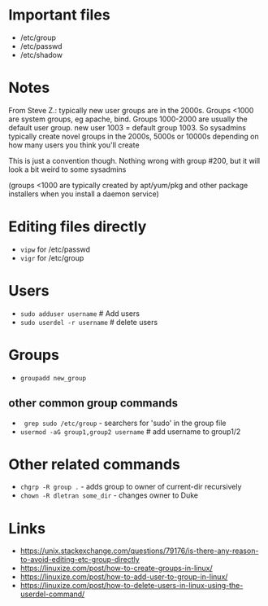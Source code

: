 # Important files
* /etc/group
* /etc/passwd
* /etc/shadow

# Notes
From Steve Z.: typically new user groups are in the 2000s. Groups <1000 are 
system groups, eg apache, bind. Groups 1000-2000 are usually the default user 
group. new user 1003 = default group 1003. So sysadmins typically create novel 
groups in the 2000s, 5000s or 10000s depending on how many users you think 
you'll create

This is just a convention though.  Nothing wrong with group #200, but it will 
look a bit weird to some sysadmins

(groups <1000 are typically created by apt/yum/pkg and other package installers
 when you install a daemon service)

# Editing files directly
* `vipw` for /etc/passwd
* `vigr` for /etc/group

# Users
* `sudo adduser username` # Add users
* `sudo userdel -r username` # delete users

# Groups
*  `groupadd new_group`

## other common group commands
* ` grep sudo /etc/group` - searchers for 'sudo' in the group file
* `usermod -aG group1,group2 username` # add username to group1/2

# Other related commands
* `chgrp -R group .` - adds group to owner of current-dir recursively
* `chown -R dletran some_dir` - changes owner to Duke

# Links
* https://unix.stackexchange.com/questions/79176/is-there-any-reason-to-avoid-editing-etc-group-directly
* https://linuxize.com/post/how-to-create-groups-in-linux/
* https://linuxize.com/post/how-to-add-user-to-group-in-linux/
* https://linuxize.com/post/how-to-delete-users-in-linux-using-the-userdel-command/
